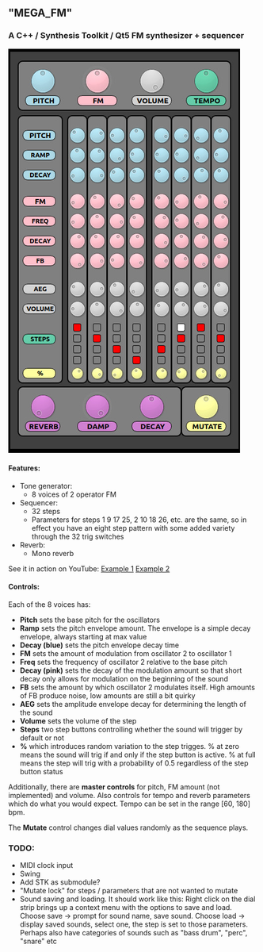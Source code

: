 ## "MEGA_FM"

### A C++ / Synthesis Toolkit / Qt5 FM synthesizer + sequencer

![Image of program running](./images/mega_fm.jpg)

#### Features:
- Tone generator:
  - 8 voices of 2 operator FM
- Sequencer:
  - 32 steps
  - Parameters for steps 1 9 17 25, 2 10 18 26, etc. are the same, so in effect you have an eight step pattern with some added variety through the 32 trig switches
- Reverb:
  - Mono reverb

See it in action on YouTube: [Example 1](https://youtu.be/nPyFqWjyMAo ) [Example 2](https://youtu.be/j0YUTtWCITk)

#### Controls:

Each of the 8 voices has:
- **Pitch** sets the base pitch for the oscillators
- **Ramp** sets the pitch envelope amount. The envelope is a simple decay envelope, always starting at max value
- **Decay (blue)** sets the pitch envelope decay time
- **FM** sets the amount of modulation from oscillator 2 to oscillator 1
- **Freq** sets the frequency of oscillator 2 relative to the base pitch
- **Decay (pink)** sets the decay of the modulation amount so that short decay only allows for modulation on the beginning of the sound
- **FB** sets the amount by which oscillator 2 modulates itself. High amounts of FB produce noise, low amounts are still a bit quirky
- **AEG** sets the amplitude envelope decay for determining the length of the sound
- **Volume** sets the volume of the step
- **Steps** two step buttons controlling whether the sound will trigger by default or not
- **%** which introduces random variation to the step trigges. % at zero means the sound will trig if and only if the step button is active. % at full means the step will trig with a probability of 0.5 regardless of the step button status

Additionally, there are **master controls** for pitch, FM amount (not implemented) and volume. Also controls for tempo and reverb parameters which do what you would expect. Tempo can be set in the range [60, 180] bpm.

The **Mutate** control changes dial values randomly as the sequence plays.

### TODO:
- MIDI clock input
- Swing
- Add STK as submodule?
- "Mutate lock" for steps / parameters that are not wanted to mutate
- Sound saving and loading. It should work like this: Right click on the dial strip brings up a context menu with the options to save and load. Choose save -> prompt for sound name, save sound. Choose load -> display saved sounds, select one, the step is set to those parameters. Perhaps also have categories of sounds such as "bass drum", "perc", "snare" etc
